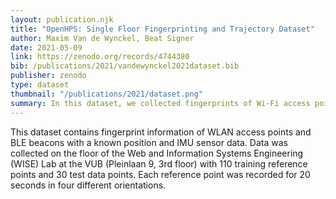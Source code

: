 ```yaml
---
layout: publication.njk
title: "OpenHPS: Single Floor Fingerprinting and Trajectory Dataset"
author: Maxim Van de Wynckel, Beat Signer
date: 2021-05-09
link: https://zenodo.org/records/4744380
bib: /publications/2021/vandewynckel2021dataset.bib
publisher: zenodo
type: dataset
thumbnail: "/publications/2021/dataset.png"
summary: In this dataset, we collected fingerprints of Wi-Fi access points and BLE beacons in a building. The fingerprints are collected in four directions and cover an entire floor.
---
```

This dataset contains fingerprint information of WLAN access points and BLE beacons with a known position and IMU sensor data. Data was collected on the floor of the Web and Information Systems Engineering (WISE) Lab at the VUB (Pleinlaan 9, 3rd floor) with 110 training reference points and 30 test data points. Each reference point was recorded for 20 seconds in four different orientations.